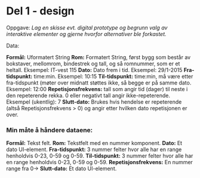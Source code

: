 # Del 1 - design

Oppgave: *Lag en skisse evt. digital prototype og begrunn valg av interaktive elementer og gjerne hvorfor alternativer ble forkastet.*

Data:

**Formål:** Uformatert String
**Rom:** Formatert String, først bygg som består av bokstaver, mellomrom, bindestrek og tall, og så romnummer, som er et heltall. Eksempel: IT-vest 115
**Dato:** Dato frem i tid. Eksempel: 29/1-2015
**Fra-tidspunkt:** time:min. Eksempel: 10:15
**Til-tidspunkt:** time:min, må være etter fra-tidspunkt (møter over midnatt støttes ikke, så begge er på samme dato. Eksempel: 12:00
**Repetisjonsfrekvens:** tall som angir tid (dager) til neste i den repeterende rekka. 0 eller negativt tall angir ikke-repeterende. Eksempel (ukentlig): 7
**Slutt-dato:** Brukes hvis hendelse er repeterende (altså Repetisjonsfrekvens > 0) og angir etter hvilken dato repetisjonen er over.

### Min måte å håndere dataene:

**Formål:** Tekst felt.
**Rom:** Tekstfelt med en nummer komponent.
**Dato:** Et dato UI-element.
**Fra-tidspunkt:** 3 nummer felter hvor alle har en range henholdvis 0-23, 0-59 og 0-59.
**Til-tidspunkt:** 3 nummer felter hvor alle har en range henholdvis 0-23, 0-59 og 0-59.
**Repetisjonsfrekvens:** En nummer range fra 0->
**Slutt-dato:** Et dato UI-element.
